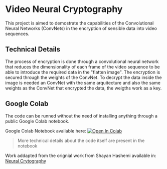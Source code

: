 # Video Neural Cryptography

This project is aimed to demostrate the capabilities of the Convolutional Neural Networks (ConvNets) in the encryption of sensible data into video sequences. 

## Technical Details

The process of encryption is done through a convolutional neural network that reduces the dimensionality of each frame of the video sequence to be able to introduce the required data in the "flatten image". The encryption is secured through the weights of the ConvNet. To decrypt the data inside the image is needed an ConvNet with the same arquitecture and also the same weights as the ConvNet that encrypted the data, the weigths work as a key. 
## Google Colab 

The code can be runned without the need of installing anything through a public Google Colab notebook.

Google Colab Notebook available here: [![Open In Colab](https://colab.research.google.com/assets/colab-badge.svg)](https://colab.research.google.com/github/RobinPaspuel/VideoNeuralCryptography/blob/master/NeuralCryptography.ipynb)

> More technical details about the code itself are present in the notebook

Work addapted from the orignial work from Shayan Hashemi available in: [Neural Crytography](https://towardsdatascience.com/neural-cryptography-7733f18184f3)
